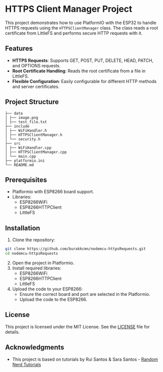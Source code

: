 # HTTPS Client Manager Project

This project demonstrates how to use PlatformIO with the ESP32 to handle HTTPS requests using the `HTTPSClientManager` class. The class reads a root certificate from LittleFS and performs secure HTTP requests with it. 

## Features

- **HTTPS Requests**: Supports GET, POST, PUT, DELETE, HEAD, PATCH, and OPTIONS requests.
- **Root Certificate Handling**: Reads the root certificate from a file in LittleFS.
- **Flexible Configuration**: Easily configurable for different HTTP methods and server certificates.


## Project Structure
```
├── data
│ ├── image.png
│ ├── test_file.txt
├── include
│ ├── WiFiHandler.h
│ ├── HTTPSClientManager.h
│ └── security.h
├── src
│ ├── WiFiHandler.cpp
│ ├── HTTPSClientManager.cpp
│ └── main.cpp
├── platformio.ini
└── README.md
```

## Prerequisites
- Platformio with ESP8266 board support.
- Libraries:
    - ESP8266WiFi
    - ESP8266HTTPClient
	- LittleFS

## Installation

1. Clone the repository:
```sh
git clone https://github.com/burakkcmn/nodemcu-httpsRequests.git
cd nodemcu-httpsRequests
```
2. Open the project in Platformio.
3. Install required libraries:
    - ESP8266WiFi
    - ESP8266HTTPClient
	- LittleFS
4. Upload the code to your ESP8266:
    - Ensure the correct board and port are selected in the Platformio.
    - Upload the code to the ESP8266.

## License

This project is licensed under the MIT License. See the [LICENSE](LICENSE) file for details.

## Acknowledgments

- This project is based on tutorials by Rui Santos & Sara Santos - [Random Nerd Tutorials](https://RandomNerdTutorials.com/)